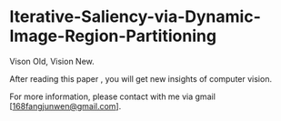 # Iterative-Saliency-via-Dynamic-Image-Region-Partitioning

Vison Old, Vision New. 

After reading this paper , you will get new insights of computer vision. 

For more information, please contact with me via gmail [168fangjunwen@gmail.com].











